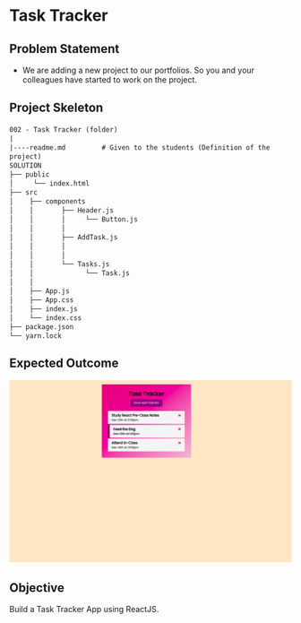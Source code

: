 
#  Task Tracker 



## Problem Statement

- We are adding a new project to our portfolios. So you and your colleagues have started to work on the project.

## Project Skeleton

```
002 - Task Tracker (folder)
|
|----readme.md         # Given to the students (Definition of the project)
SOLUTION
├── public
│     └── index.html
├── src
│    ├── components
│    │       ├── Header.js
│    │       │     └── Button.js
│    │       │   
│    │       ├── AddTask.js
│    │       │   
│    │       │   
│    │       └── Tasks.js
│    │             └── Task.js
│    │            
│    ├── App.js
│    ├── App.css
│    ├── index.js
│    └── index.css
├── package.json
└── yarn.lock
```

## Expected Outcome

![Project 002 Snapshot](react-task-tracker.gif)

## Objective

Build a Task Tracker App using ReactJS.






